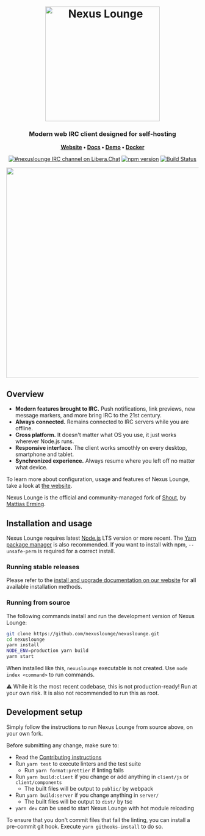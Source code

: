 <h1 align="center">
	<img
		width="300"
		alt="Nexus Lounge"
		src="https://raw.githubusercontent.com/nexuslounge/nexuslounge/master/client/img/logo-vertical-transparent-bg.svg?sanitize=true">
</h1>

<h3 align="center">
	Modern web IRC client designed for self-hosting
</h3>

<p align="center">
	<strong>
		<a href="https://nexuslounge.chat/">Website</a>
		•
		<a href="https://nexuslounge.chat/docs">Docs</a>
		•
		<a href="https://demo.nexuslounge.chat/">Demo</a>
    •
		<a href="https://github.com/nexuslounge/nexuslounge-docker">Docker</a>
	</strong>
</p>
<p align="center">
	<a href="https://demo.nexuslounge.chat/"><img
		alt="#nexuslounge IRC channel on Libera.Chat"
		src="https://img.shields.io/badge/Libera.Chat-%23thelounge-415364.svg?colorA=ff9e18"></a>
	<a href="https://yarn.pm/nexuslounge"><img
		alt="npm version"
		src="https://img.shields.io/npm/v/nexuslounge.svg?colorA=333a41&maxAge=3600"></a>
	<a href="https://github.com/nexuslounge/nexuslounge/actions"><img
		alt="Build Status"
		src="https://github.com/nexuslounge/nexuslounge/workflows/Build/badge.svg"></a>
</p>

<p align="center">
	<img src="https://raw.githubusercontent.com/nexuslounge/nexuslounge.github.io/master/img/nexuslounge-screenshot.png" width="550">
</p>

## Overview

- **Modern features brought to IRC.** Push notifications, link previews, new message markers, and more bring IRC to the 21st century.
- **Always connected.** Remains connected to IRC servers while you are offline.
- **Cross platform.** It doesn't matter what OS you use, it just works wherever Node.js runs.
- **Responsive interface.** The client works smoothly on every desktop, smartphone and tablet.
- **Synchronized experience.** Always resume where you left off no matter what device.

To learn more about configuration, usage and features of Nexus Lounge, take a look at [the website](https://nexuslounge.chat).

Nexus Lounge is the official and community-managed fork of [Shout](https://github.com/erming/shout), by [Mattias Erming](https://github.com/erming).

## Installation and usage

Nexus Lounge requires latest [Node.js](https://nodejs.org/) LTS version or more recent.
The [Yarn package manager](https://yarnpkg.com/) is also recommended.
If you want to install with npm, `--unsafe-perm` is required for a correct install.

### Running stable releases

Please refer to the [install and upgrade documentation on our website](https://nexuslounge.chat/docs/install-and-upgrade) for all available installation methods.

### Running from source

The following commands install and run the development version of Nexus Lounge:

```sh
git clone https://github.com/nexuslounge/nexuslounge.git
cd nexuslounge
yarn install
NODE_ENV=production yarn build
yarn start
```

When installed like this, `nexuslounge` executable is not created. Use `node index <command>` to run commands.

⚠️ While it is the most recent codebase, this is not production-ready! Run at
your own risk. It is also not recommended to run this as root.

## Development setup

Simply follow the instructions to run Nexus Lounge from source above, on your own
fork.

Before submitting any change, make sure to:

- Read the [Contributing instructions](https://github.com/nexuslounge/nexuslounge/blob/master/.github/CONTRIBUTING.md#contributing)
- Run `yarn test` to execute linters and the test suite
  - Run `yarn format:prettier` if linting fails
- Run `yarn build:client` if you change or add anything in `client/js` or `client/components`
  - The built files will be output to `public/` by webpack
- Run `yarn build:server` if you change anything in `server/`
  - The built files will be output to `dist/` by tsc
- `yarn dev` can be used to start Nexus Lounge with hot module reloading

To ensure that you don't commit files that fail the linting, you can install a pre-commit git hook.
Execute `yarn githooks-install` to do so.
